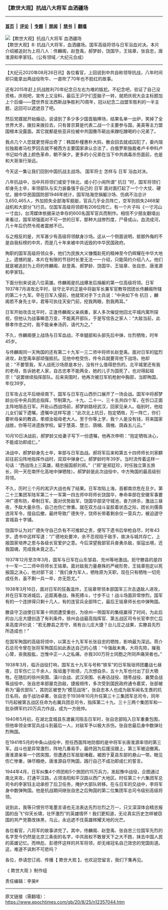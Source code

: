 ### 【欺世大观】抗战八大将军 血洒疆场

---

#### [首页](../../../..?n12357044) &nbsp;|&nbsp; [评论](../../../../../epoch-comment?n12357044) &nbsp;|&nbsp; [专题](../../../../../epoch-special?n12357044) &nbsp;|&nbsp; [禁闻](../../../../../epoch-news?n12357044) &nbsp;|&nbsp; [禁书](../../../../../books?n12357044) &nbsp;|&nbsp; [翻墙](https://github.com/gfw-breaker/nogfw/blob/master/README.md?n12357044)


<div><img alt="【欺世大观】抗战八大将军 血洒疆场" class="attachment-djy_600_400 size-djy_600_400 wp-post-image" src="https://i.epochtimes.com/assets/uploads/2020/08/89ef4c984a4fa3173f84809b679c5682-600x400.jpg"/>
<div class="caption">
 【欺世大观】8: 抗战八大将军，血洒疆场。国军高级将领与日军浴血对决。本片介绍被追封为上将八人：佟麟阁，赵登禹，郝梦龄，饶国华，王铭章，张自忠，唐淮源和李家钰。（公有领域／大纪元合成）
</div></div><hr/><div class="post_content" id="artbody" itemprop="articleBody">
 <!-- article content begin -->
 <p>
  【大纪元2020年08月26日讯】各位看官，上回说到中共自称领导抗战，八年时间却只能拿出两战役吹牛、一直吹了70年也不脸红的故事。
 </p>
 <p>
  还有2015年赶上抗战胜利70年纪念日左右为难的尴尬。不纪念吧，验证了自己没资格，庆祝吧，宣传上又没料，最后王沪宁们歪脑子一转，就把庆祝大会主标题加上个后缀——暨世界反法西斯战争胜利70周年，冠以纪念二战盟军胜利的一半主题，这回可以遮遮丑了吧。
 </p>
 <p>
  然后党媒就开始煽动，说请到了多少多少国首脑捧场，结果名单一出炉，笑掉了全世界大牙。拨拉来拨拉去，只有普京算是代表二战一个主要参与国，美英等主力盟国根本没露面。其它就都是些亚非拉被中共国撒币砸出来蹭吃蹭喝的小兄弟了。
 </p>
 <p>
  我点几个人您就更觉得出奇了：韩国朴槿惠朴大妈，散会回去就成囚犯了，委内瑞拉独裁者马杜罗回去就不被西方主要国家承认合法了，白俄罗斯独裁者卢卡申科卢书记如今遇上颜色革命，朝不保夕。更多的小兄弟在当下中共病毒杀伤面前，也是和大哥渐行渐远。
 </p>
 <p>
  今天这一集让我们回到中国抗战主战场。
  <ok href="https://www.epochtimes.com/gb/tag/%E5%9B%BD%E5%86%9B%E5%B0%86%E5%A3%AB.html">
   国军将士
  </ok>
  怎样与
  <ok href="https://www.epochtimes.com/gb/tag/%E6%97%A5%E5%86%9B.html">
   日军
  </ok>
  浴血对决。
 </p>
 <p>
  <center>
  </center>
  八年抗战中，当中共将领们或安于陕北，或小打小闹所谓“
  <ok href="https://www.epochtimes.com/gb/tag/%E6%8A%97%E6%97%A5.html">
   抗日
  </ok>
  ”时，国军将领们却身先士卒，率领部队与实力装备强于自己的
  <ok href="https://www.epochtimes.com/gb/tag/%E6%97%A5%E5%86%9B.html">
   日军
  </ok>
  面对面打起了一个个大仗、硬仗。据中华民国国防部1946年统计，国军陆海空捐躯沙场、伤病不治总计3,650,465人，外加损失全部海军舰艇，官兵几乎全员阵亡，空军则损失2468架战机和大部分飞行员。仅国军高级将领即有206位阵亡。有一个片子叫《一寸河山一寸血》，台湾媒体依据采访幸存的600名国军官兵而制作。相信不少朋友翻墙出来看过，国军顽强面对不可一世的日军，那种大战惨烈度，尸骨成山，血流成河，几十年后仍然令观者震撼不已。
 </p>
 <p>
  与之相反的是，共军甚少有高级将领献身沙场。这从一个侧面说明，抵御外侮的不是自我标榜的中共，而是几十年来被中共诋毁的中华民国政府。
 </p>
 <p>
  殉职的国军高级将领众多，他们为民族大义慷慨赴死的精神至今仍辉耀在中华大地上。遗憾的是，本片在有限的节目时长里无法一一介绍，只能简约介绍八人。他们就是被追封为上将的佟麟阁、赵登禹、郝梦龄、饶国华、王铭章、张自忠、唐淮源和李家钰。
 </p>
 <p>
  下面分别来说说八位英雄。佟麟阁是抗战爆发后捐躯的第一位高级将领。日军1937年7月进攻北平时，驻守北平的正是中将副军长兼军官教导团团长佟麟阁所辖的第二十九军。早在日军入侵前，他就常对手下士兵说：“中央如下令
  <ok href="https://www.epochtimes.com/gb/tag/%E6%8A%97%E6%97%A5.html">
   抗日
  </ok>
  ，麟阁若不身先士卒，君等可执往天安门前，挖我两眼，割我两耳。”
 </p>
 <p>
  日军开始攻击北平时，正逢佟麟阁父亲病重，家人多次催促他回北平城内寓所探视，但他认为战事瞬息万变，不能离开部队，于是写信告之家人：“大敌当前，此移孝作忠之时，我不能亲奉汤药，请代为之。”
 </p>
 <p>
  不久，佟麟阁便上战场与日军血战，不幸腿部和头部先后中弹，壮烈牺牲，时年45岁。
 </p>
 <p>
  与佟麟阁同一天殉国的还有第二十九军一三二师中将师长赵登禹。面对日军的猛烈进攻，赵登禹率部顽强抵抗。见他中枪受伤，传令兵就要背他下战场，他却说：“不要管我，军人战死沙场原是本分，没有什么值得悲伤的。北平城里还有我的老母，告诉她老人家，自古忠孝不能两全，她的儿子为国死了，也对得起祖宗！”说罢继续指挥部队。后来突围时，他再次被日军机枪射中胸部，当即殉国，年仅39岁。
 </p>
 <p>
  日军攻占北平后继续南下。国军与日军在山西忻口展开了一场会战。国军中将郝梦龄出任中央兵团总指挥，节制第九、十九、二十一、三十五共四个军，在忻口正面主阵地阻击日军。开赴山西战场前，郝梦龄路经武汉，回家见亲人。临别时，他给儿女们留下遗嘱，遗嘱中这样写道：“此次北上抗日，抱定牺牲，万一阵亡，你们要听母亲的教调，孝顺汝祖母老大人。至于你等上学，我个人是没有钱，将来国家战胜，你等可进遗族学校。留于慧英、慧兰、荫楠、荫槐、荫森五儿云。”
 </p>
 <p>
  10月10日决战前，郝梦龄又给妻子写下一份遗嘱，他再次申明：“抱定牺牲决心，不能成功即成仁。”
 </p>
 <p>
  决战中，郝梦龄身先士卒，率部与日军血战。郝将军后来和第五十四师师长刘家麒前往前沿阵地指挥作战时，双双中弹身亡。郝梦龄时年39岁。当时流传着这样一句话：“西战场上三英雄，精忠报国郝刘郑。”（“郑”是郑廷珍，时任独立第五旅长，同一天在南怀化高地中弹牺牲）。郝梦龄是此次战役中，中方殉国的最高级别将领。
 </p>
 <p>
  不久，历时三个月的淞沪大战也有了结果。日军攻陷上海，首都南京危在旦夕。第二十三集团军陆军第二十一军第一四五师中将师长饶国华，奉命率部在安徽军事要冲广德布防，牵制日军。面对优势敌军，饶国华部坚守城池，奋力拼杀，激战三昼夜，予敌大量杀伤，自己也伤亡惨重。就在双方战斗呈胶着状态之际，团长刘儒斋违背军令，擅自后撤，最终导致广德失守，饶师长带着剩余仅一营兵力，被迫退守宣城县十字铺。
 </p>
 <p>
  饶国华认为对广德失守自己负有不可推卸之责，便写下遗书后举枪自尽，时年43岁。遗书中这样写道：“广德地处要冲，余不忍视陷于敌手，故决与城共存亡，上报国家培养之恩与各级长官爱护之意。今后深望我部官兵奋勇杀敌，驱寇出境，还我国魂，完成我未竟之志。”
 </p>
 <p>
  1937年12月至次年3月，国军与日军在山东邹县、兖州等地激战。扼守滕县的是四十一军一二二师中将师长王铭章。面对敌我力量悬殊的严峻形势，王铭章抱定以死报国之决心，他对部下说：“我们身为军人，牺牲原为天职，现在只有牺牲一切完成任务，虽不剩一兵一卒，亦无怨尤。”
 </p>
 <p>
  1938年3月16日，面对日军的狂轰滥炸，王铭章带领本部国军三次击退敌人进攻，并在日军攻进城后，近距离巷战，殊死搏斗，寸步不让！战斗场面异常惨烈，国军有的一个连拼得只剩十几人，有的连官兵全部阵亡，最后王铭章师长也中弹殉国。
 </p>
 <p>
  滕县守卫战使日军第十师团遭受重创，为徐州一带国军的集结赢得了时间，为此后的台儿庄大捷创造了有利条件。徐州会战最高指挥官、第五战区司令长官李宗仁后来高度评价说：“若无滕县之苦守，焉有台儿庄大捷？台儿庄之战果，实滕县先烈所造成也！”
 </p>
 <p>
  在国军殉国的高级将领中，以第五十九军军长张自忠的牺牲，影响最为深远。蒋介石总司令曾在张将军殉国后如此表达自己的心情：“今强敌未夷，大将先陨，摧我心膂，丧我股肱，岂惟中正一人之私痛，亦我300万将士同胞之所同声痛哭者也。”
 </p>
 <p>
  1938年3月，临沂战役打响，国军五十九军与号称“铁军”的日军阪垣师团鏖战七昼夜，日军伤亡三千余人，阪垣羞于败绩，几次想自杀，五十九军也付出了巨大牺牲。在随后的徐州突围、潢川会战、武汉突围、长寿店战役、随枣战役、襄樊会战等战役中，张自忠率部屡克劲敌，捷报频传，多次受到国民政府通令嘉奖，张部被称为“最优部队”，其防区被誉为“模范战场”，张自忠本人也成为敌军闻名生畏的抗日名将。由于战功卓著，张自忠于1938年10月升任第三十三集团军总司令，同年11月起被第五战区任命为右翼兵团总司令，指挥第二十九、三十三两个集团军和一批杂牌军约20万兵力作战，成为一方统帅。
 </p>
 <p>
  1940年5月初，在湖北宜城县东渡襄河阻击日军时，张自忠部陷入日军重重包围，但他率领全体官兵战斗到最后一人，对敌军予以极大杀伤。张自忠最后身中数弹壮烈殉国。
 </p>
 <p>
  在1941年5月的中条山战役中，担任西面阵地防御的是中将军长唐淮源率领的第三军。战斗也是异常激烈，阵地几番易手，最终因为后援没跟上，第三军被迫撤离。唐淮源亲率一个团突围，但遭遇日军层层堵截，被困于夏县东部的悬山一带。眼见伤亡惨重，弹尽粮绝，唐淮源自尽殉国，践行自己不成功即成仁的誓言。
 </p>
 <p>
  1944年4月，日军纠集4个师团和5个旅团约15万兵力，发起豫中战役，企图通过南北夹攻，打通平汉路，占领洛阳和平汉路以西广大地区。时任第三十六集团军总司令的李家钰主动承担了后卫任务，掩护大部队转移。在与日军的交战中，李将军身中数弹殉国。他是抗战期间继张自忠之后殉国的第二位集团军总司令级别高级将领。
 </p>
 <p>
  说到此，我等只恨穷尽笔墨言语也无法表达先烈壮烈之万一，只又深深体会精忠报国的岳飞“仰天长啸，壮怀激烈”的英雄情怀！我们更知道，无论真实历史怎样被窃国的共产党篡改抹黑，乌云，永远遮不住英雄辉耀天地的光芒。
 </p>
 <p>
  各位看官，八将军的故事讲完了。其中，佟麟阁、赵登禹、张自忠三位国军先烈的名字至今仍然是北京三条街的名字，中共政权不敢冒天下之大不韪，抹去中国人民的英雄记忆。而林彪、彭德怀这样的共军将领，却无缘冠名自己效忠的党国街道。这，难道不讽刺不可悲吗？
 </p>
 <p>
  各位，恭请您订阅、传播【
  <ok href="https://www.epochtimes.com/gb/tag/%E6%AC%BA%E4%B8%96%E5%A4%A7%E8%A7%82.html">
   欺世大观
  </ok>
  】，也欢迎您留言，我们下集再见。
 </p>
 <p>
  《
  <ok href="https://www.epochtimes.com/gb/tag/%E6%AC%BA%E4%B8%96%E5%A4%A7%E8%A7%82.html">
   欺世大观
  </ok>
  》制作组
 </p>
 <p>
  责任编辑：李昊#
 </p>
 <!-- article content end -->
 <div id="below_article_ad">
 </div>
</div>


---

原文链接（需翻墙）：https://www.epochtimes.com/gb/20/8/25/n12357044.htm